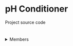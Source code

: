 # pH Conditioner

Project source code

#
<details>
  <summary>Members</summary>


- `116210461128-7` | Peeradon Rungkanawut (me)
- `116210461150-1` | Komkrit Jongsara
- `116210461110-5` | Supanat Lekjia

</details>